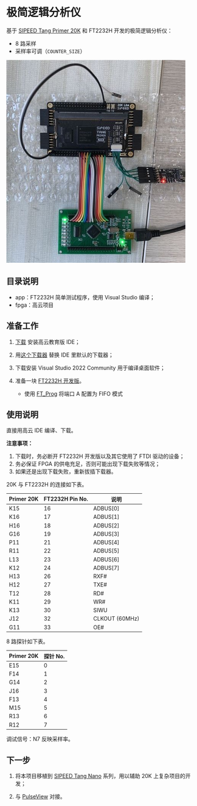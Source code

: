 # 极简逻辑分析仪

基于 [SIPEED Tang Primer 20K](https://en.wiki.sipeed.com/hardware/zh/tang/tang-primer-20k/primer-20k.html)
和 FT2232H 开发的极简逻辑分析仪：

* 8 路采样
* 采样率可调（`COUNTER_SIZE`）

![](overview.jpg)

## 目录说明

* app：FT2232H 简单测试程序，使用 Visual Studio 编译；
* fpga：高云项目

## 准备工作

1. [下载](http://www.gowinsemi.com.cn/faq.aspx) 安装高云教育版 IDE；

1. 用[这个下载器](https://dl.sipeed.com/shareURL/TANG/programmer) 替换 IDE 里默认的下载器；

1. 下载安装 Visual Studio 2022 Community 用于编译桌面软件；

1. 准备一块 [FT2232H 开发版](https://m.tb.cn/h.UZyYVa9?tk=kiAu2uOPLSL)。

    * 使用 [FT_Prog](https://ftdichip.cn/Support/Utilities.htm#FT_PROG) 将端口 A 配置为 FIFO 模式

## 使用说明

直接用高云 IDE 编译、下载。

**注意事项：**

1. 下载时，务必断开 FT2232H 开发版以及其它使用了 FTDI 驱动的设备；
2. 务必保证 FPGA 的供电充足，否则可能出现下载失败等情况；
3. 如果还是出现下载失败，重新拔插下载器。

20K 与 FT2232H 的连接如下表。

| Primer 20K |   FT2232H Pin No.   |  说明    |
| --------   |  ---------------    | ------- |
|  K15       |   16                | ADBUS[0] |
|  K16       |   17                | ADBUS[1] |
|  H16       |   18                | ADBUS[2] |
|  G16       |   19                | ADBUS[3] |
|  P11       |   21                | ADBUS[4] |
|  R11       |   22                | ADBUS[5] |
|  L13       |   23                | ADBUS[6] |
|  K12       |   24                | ADBUS[7] |
|  H13       |   26                | RXF#     |
|  H12       |   27                | TXE#     |
|  T12       |   28                | RD#      |
|  K11       |   29                | WR#      |
|  K13       |   30                | SIWU     |
|  J12       |   32                | CLKOUT (60MHz)|
|  G11       |   33                | OE#      |

8 路探针如下表。

| Primer 20K |   探针 No.   |
| --------   |  -------    |
|  E15       |   0         |
|  F14       |   1         |
|  G14       |   2         |
|  J16       |   3         |
|  F13       |   4         |
|  M15       |   5         |
|  R13       |   6         |
|  R12       |   7         |

调试信号：N7 反映采样率。

## 下一步

1. 将本项目移植到 [SIPEED Tang Nano](https://en.wiki.sipeed.com/hardware/zh/tang/Tang-Nano-Doc/SUMMARY.html)
    系列，用以辅助 20K 上复杂项目的开发；

1. 与 [PulseView](https://sigrok.org/wiki/PulseView) 对接。
